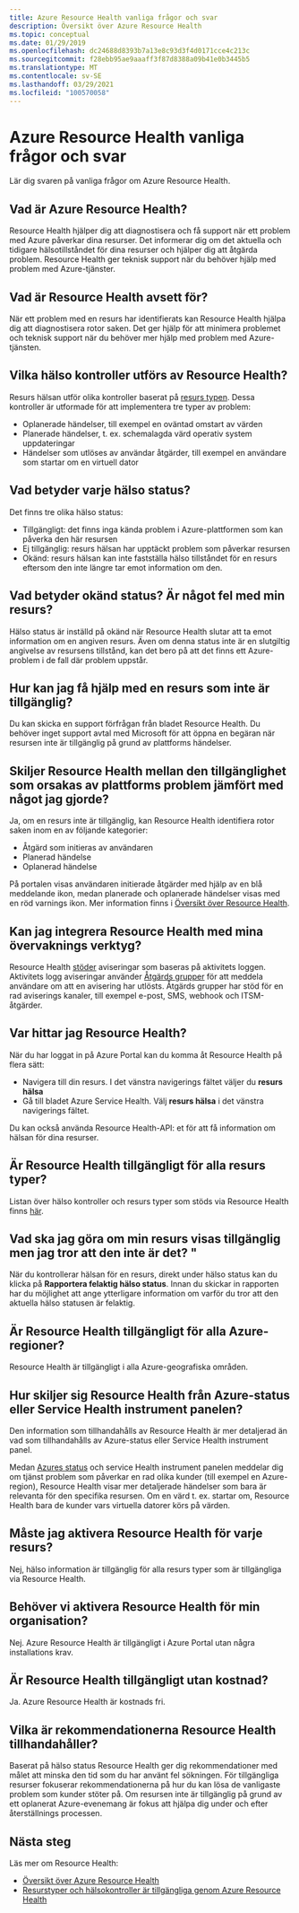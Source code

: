 ```yaml
---
title: Azure Resource Health vanliga frågor och svar
description: Översikt över Azure Resource Health
ms.topic: conceptual
ms.date: 01/29/2019
ms.openlocfilehash: dc24688d8393b7a13e8c93d3f4d0171cce4c213c
ms.sourcegitcommit: f28ebb95ae9aaaff3f87d8388a09b41e0b3445b5
ms.translationtype: MT
ms.contentlocale: sv-SE
ms.lasthandoff: 03/29/2021
ms.locfileid: "100570058"
---
```

# <a name="azure-resource-health-faq"></a>Azure Resource Health vanliga frågor och svar
Lär dig svaren på vanliga frågor om Azure Resource Health.

## <a name="what-is-azure-resource-health"></a>Vad är Azure Resource Health?
Resource Health hjälper dig att diagnostisera och få support när ett problem med Azure påverkar dina resurser. Det informerar dig om det aktuella och tidigare hälsotillståndet för dina resurser och hjälper dig att åtgärda problem. Resource Health ger teknisk support när du behöver hjälp med problem med Azure-tjänster.  

## <a name="what-is-the-resource-health-intended-for"></a>Vad är Resource Health avsett för?
När ett problem med en resurs har identifierats kan Resource Health hjälpa dig att diagnostisera rotor saken. Det ger hjälp för att minimera problemet och teknisk support när du behöver mer hjälp med problem med Azure-tjänsten.

## <a name="what-health-checks-are-performed-by-resource-health"></a>Vilka hälso kontroller utförs av Resource Health?
Resurs hälsan utför olika kontroller baserat på [resurs typen](resource-health-checks-resource-types.md). Dessa kontroller är utformade för att implementera tre typer av problem: 
- Oplanerade händelser, till exempel en oväntad omstart av värden
- Planerade händelser, t. ex. schemalagda värd operativ system uppdateringar
- Händelser som utlöses av användar åtgärder, till exempel en användare som startar om en virtuell dator

## <a name="what-does-each-of-the-health-status-mean"></a>Vad betyder varje hälso status?
Det finns tre olika hälso status:
- Tillgängligt: det finns inga kända problem i Azure-plattformen som kan påverka den här resursen
- Ej tillgänglig: resurs hälsan har upptäckt problem som påverkar resursen
- Okänd: resurs hälsan kan inte fastställa hälso tillståndet för en resurs eftersom den inte längre tar emot information om den. 

## <a name="what-does-the-unknown-status-mean-is-something-wrong-with-my-resource"></a>Vad betyder okänd status? Är något fel med min resurs?
Hälso status är inställd på okänd när Resource Health slutar att ta emot information om en angiven resurs. Även om denna status inte är en slutgiltig angivelse av resursens tillstånd, kan det bero på att det finns ett Azure-problem i de fall där problem uppstår.

## <a name="how-can-i-get-help-for-a-resource-that-is-unavailable"></a>Hur kan jag få hjälp med en resurs som inte är tillgänglig?
Du kan skicka en support förfrågan från bladet Resource Health. Du behöver inget support avtal med Microsoft för att öppna en begäran när resursen inte är tillgänglig på grund av plattforms händelser.

## <a name="does-resource-health-differentiate-between-unavailability-caused-by-platform-problems-versus-something-i-did"></a>Skiljer Resource Health mellan den tillgänglighet som orsakas av plattforms problem jämfört med något jag gjorde?
Ja, om en resurs inte är tillgänglig, kan Resource Health identifiera rotor saken inom en av följande kategorier: 
-   Åtgärd som initieras av användaren
-   Planerad händelse 
-   Oplanerad händelse

På portalen visas användaren initierade åtgärder med hjälp av en blå meddelande ikon, medan planerade och oplanerade händelser visas med en röd varnings ikon. Mer information finns i [Översikt över Resource Health](Resource-health-overview.md).  

## <a name="can-i-integrate-resource-health-with-my-monitoring-tools"></a>Kan jag integrera Resource Health med mina övervaknings verktyg?
Resource Health [stöder](resource-health-alert-arm-template-guide.md) aviseringar som baseras på aktivitets loggen. Aktivitets logg aviseringar använder [Åtgärds grupper](../azure-monitor/alerts/action-groups.md) för att meddela användare om att en avisering har utlösts. Åtgärds grupper har stöd för en rad aviserings kanaler, till exempel e-post, SMS, webhook och ITSM-åtgärder.

## <a name="where-do-i-find-resource-health"></a>Var hittar jag Resource Health?
När du har loggat in på Azure Portal kan du komma åt Resource Health på flera sätt:
- Navigera till din resurs. I det vänstra navigerings fältet väljer du **resurs hälsa**
- Gå till bladet Azure Service Health.  Välj **resurs hälsa** i det vänstra navigerings fältet.

Du kan också använda Resource Health-API: et för att få information om hälsan för dina resurser.

## <a name="is-resource-health-available-for-all-resource-types"></a>Är Resource Health tillgängligt för alla resurs typer?
Listan över hälso kontroller och resurs typer som stöds via Resource Health finns [här](resource-health-checks-resource-types.md).

## <a name="what-should-i-do-if-my-resource-is-showing-available-but-i-believe-it-is-not"></a>Vad ska jag göra om min resurs visas tillgänglig men jag tror att den inte är det? "
När du kontrollerar hälsan för en resurs, direkt under hälso status kan du klicka på **Rapportera felaktig hälso status**. Innan du skickar in rapporten har du möjlighet att ange ytterligare information om varför du tror att den aktuella hälso statusen är felaktig.

## <a name="is-resource-health-available-for-all-azure-regions"></a>Är Resource Health tillgängligt för alla Azure-regioner? 
Resource Health är tillgängligt i alla Azure-geografiska områden.

## <a name="how-is-resource-health-different-from-azure-status-or-the-service-health-dashboard"></a>Hur skiljer sig Resource Health från Azure-status eller Service Health instrument panelen?
Den information som tillhandahålls av Resource Health är mer detaljerad än vad som tillhandahålls av Azure-status eller Service Health instrument panel.

Medan [Azures status](https://status.azure.com) och service Health instrument panelen meddelar dig om tjänst problem som påverkar en rad olika kunder (till exempel en Azure-region), Resource Health visar mer detaljerade händelser som bara är relevanta för den specifika resursen. Om en värd t. ex. startar om, Resource Health bara de kunder vars virtuella datorer körs på värden.

## <a name="do-i-need-to-activate-resource-health-for-each-resource"></a>Måste jag aktivera Resource Health för varje resurs?
Nej, hälso information är tillgänglig för alla resurs typer som är tillgängliga via Resource Health. 

## <a name="do-we-need-to-enable-resource-health-for-my-organization"></a>Behöver vi aktivera Resource Health för min organisation?
Nej.  Azure Resource Health är tillgängligt i Azure Portal utan några installations krav.

## <a name="is-resource-health-available-free-of-charge"></a>Är Resource Health tillgängligt utan kostnad?
Ja.  Azure Resource Health är kostnads fri.

## <a name="what-are-the-recommendations-that-resource-health-provides"></a>Vilka är rekommendationerna Resource Health tillhandahåller?
Baserat på hälso status Resource Health ger dig rekommendationer med målet att minska den tid som du har använt fel sökningen. För tillgängliga resurser fokuserar rekommendationerna på hur du kan lösa de vanligaste problem som kunder stöter på. Om resursen inte är tillgänglig på grund av ett oplanerat Azure-evenemang är fokus att hjälpa dig under och efter återställnings processen. 

## <a name="next-steps"></a>Nästa steg

Läs mer om Resource Health:
-  [Översikt över Azure Resource Health](Resource-health-overview.md)
-  [Resurstyper och hälsokontroller är tillgängliga genom Azure Resource Health](resource-health-checks-resource-types.md)
